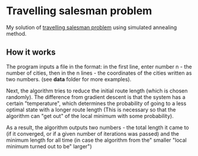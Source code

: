 # Travelling salesman problem

My solution of [travelling salesman problem](https://en.wikipedia.org/wiki/Travelling_salesman_problem) using simulated annealing method.

## How it works

The program inputs a file in the format: in the first line, enter number n - the number of cities, then in the n lines - the coordinates of
the cities written as two numbers. (see **data** folder for more examples). 

Next, the algorithm tries to reduce the initial route length (which is chosen randomly). The difference from gradient descent is that the system 
has a certain "temperature", which determines the probability of going to a less optimal state with a longer route length (This is necessary so that the algorithm
can "get out" of the local minimum with some probability).

As a result, the algorithm outputs two numbers - the total length it came to (if it converged, or if a given number of iterations was passed) and the minimum length
for all time (in case the algorithm from the" smaller "local minimum turned out to be" larger")
